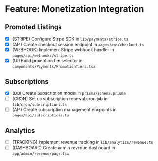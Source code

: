 # Feature: Monetization Integration

## Promoted Listings
- [x] (STRIPE) Configure Stripe SDK in `lib/payments/stripe.ts`
- [x] (API) Create checkout session endpoint in `pages/api/checkout.ts`
- [x] (WEBHOOK) Implement Stripe webhook handler in `pages/api/webhooks/stripe.ts`
- [x] (UI) Build promotion tier selector in `components/Payments/PromotionTiers.tsx`

## Subscriptions
- [x] (DB) Create Subscription model in `prisma/schema.prisma`
- [ ] (CRON) Set up subscription renewal cron job in `lib/cron/subscriptions.ts`
- [ ] (API) Create subscription management endpoints in `pages/api/subscriptions.ts`

## Analytics
- [ ] (TRACKING) Implement revenue tracking in `lib/analytics/revenue.ts`
- [ ] (DASHBOARD) Create admin revenue dashboard in `app/admin/revenue/page.tsx`